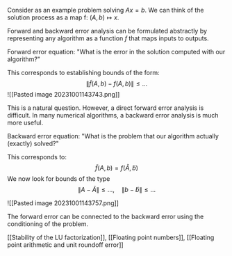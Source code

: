 Consider as an example problem solving $Ax = b$. We can think of the solution process as a map f: $(A,b) \mapsto x$.

Forward and backward error analysis can be formulated abstractly by representing any algorithm as a function $f$ that maps inputs to outputs.

Forward error equation: "What is the error in the solution computed with our algorithm?"

This corresponds to establishing bounds of the form:
$$
\| \tilde{f}(A,b) - f(A,b) \| \le \ldots
$$
![[Pasted image 20231001143743.png]]

This is a natural question. However, a direct forward error analysis is difficult. In many numerical algorithms, a backward error analysis is much more useful.

Backward error equation: "What is the problem that our algorithm actually (exactly) solved?"

This corresponds to:
$$
\tilde{f}(A,b) = f( \tilde{A}, \tilde{b})
$$
We now look for bounds of the type
$$
\|A-\tilde{A}\| \le \ldots, \quad
\|b-\tilde{b}\| \le \ldots
$$

![[Pasted image 20231001143757.png]]

The forward error can be connected to the backward error using the conditioning of the problem.

[[Stability of the LU factorization]], [[Floating point numbers]], [[Floating point arithmetic and unit roundoff error]]